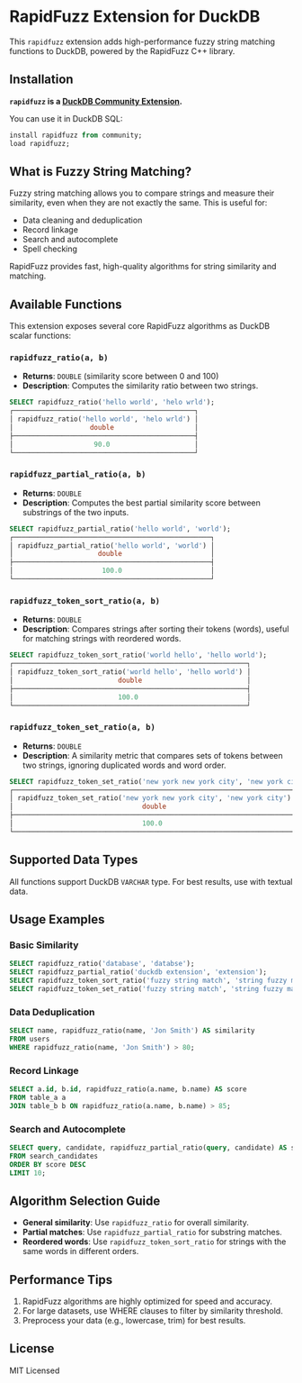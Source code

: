 
# RapidFuzz Extension for DuckDB

This `rapidfuzz` extension adds high-performance fuzzy string matching functions to DuckDB, powered by the RapidFuzz C++ library.

## Installation

**`rapidfuzz` is a [DuckDB Community Extension](https://github.com/duckdb/community-extensions).**

You can use it in DuckDB SQL:

```sql
install rapidfuzz from community;
load rapidfuzz;
```

## What is Fuzzy String Matching?

Fuzzy string matching allows you to compare strings and measure their similarity, even when they are not exactly the same. This is useful for:

- Data cleaning and deduplication
- Record linkage
- Search and autocomplete
- Spell checking

RapidFuzz provides fast, high-quality algorithms for string similarity and matching.

## Available Functions

This extension exposes several core RapidFuzz algorithms as DuckDB scalar functions:

### `rapidfuzz_ratio(a, b)`
- **Returns**: `DOUBLE` (similarity score between 0 and 100)
- **Description**: Computes the similarity ratio between two strings.

```sql
SELECT rapidfuzz_ratio('hello world', 'helo wrld');
┌─────────────────────────────────────────────┐
│ rapidfuzz_ratio('hello world', 'helo wrld') │
│                   double                    │
├─────────────────────────────────────────────┤
│                    90.0                     │
└─────────────────────────────────────────────┘
```

### `rapidfuzz_partial_ratio(a, b)`
- **Returns**: `DOUBLE`
- **Description**: Computes the best partial similarity score between substrings of the two inputs.

```sql
SELECT rapidfuzz_partial_ratio('hello world', 'world');
┌─────────────────────────────────────────────────┐
│ rapidfuzz_partial_ratio('hello world', 'world') │
│                     double                      │
├─────────────────────────────────────────────────┤
│                      100.0                      │
└─────────────────────────────────────────────────┘
```

### `rapidfuzz_token_sort_ratio(a, b)`
- **Returns**: `DOUBLE`
- **Description**: Compares strings after sorting their tokens (words), useful for matching strings with reordered words.

```sql
SELECT rapidfuzz_token_sort_ratio('world hello', 'hello world');
┌──────────────────────────────────────────────────────────┐
│ rapidfuzz_token_sort_ratio('world hello', 'hello world') │
│                          double                          │
├──────────────────────────────────────────────────────────┤
│                          100.0                           │
└──────────────────────────────────────────────────────────┘
```

### `rapidfuzz_token_set_ratio(a, b)`
- **Returns**: `DOUBLE`
- **Description**: A similarity metric that compares sets of tokens between two strings, ignoring duplicated words and word order.

```sql
SELECT rapidfuzz_token_set_ratio('new york new york city', 'new york city');
┌──────────────────────────────────────────────────────────────────────┐
│ rapidfuzz_token_set_ratio('new york new york city', 'new york city') │
│                                double                                │
├──────────────────────────────────────────────────────────────────────┤
│                                100.0                                 │
└──────────────────────────────────────────────────────────────────────┘
```


## Supported Data Types

All functions support DuckDB `VARCHAR` type. For best results, use with textual data.

## Usage Examples

### Basic Similarity

```sql
SELECT rapidfuzz_ratio('database', 'databse');
SELECT rapidfuzz_partial_ratio('duckdb extension', 'extension');
SELECT rapidfuzz_token_sort_ratio('fuzzy string match', 'string fuzzy match');
SELECT rapidfuzz_token_set_ratio('fuzzy string match', 'string fuzzy match');
```

### Data Deduplication

```sql
SELECT name, rapidfuzz_ratio(name, 'Jon Smith') AS similarity
FROM users
WHERE rapidfuzz_ratio(name, 'Jon Smith') > 80;
```

### Record Linkage

```sql
SELECT a.id, b.id, rapidfuzz_ratio(a.name, b.name) AS score
FROM table_a a
JOIN table_b b ON rapidfuzz_ratio(a.name, b.name) > 85;
```

### Search and Autocomplete

```sql
SELECT query, candidate, rapidfuzz_partial_ratio(query, candidate) AS score
FROM search_candidates
ORDER BY score DESC
LIMIT 10;
```

## Algorithm Selection Guide

- **General similarity**: Use `rapidfuzz_ratio` for overall similarity.
- **Partial matches**: Use `rapidfuzz_partial_ratio` for substring matches.
- **Reordered words**: Use `rapidfuzz_token_sort_ratio` for strings with the same words in different orders.

## Performance Tips

1. RapidFuzz algorithms are highly optimized for speed and accuracy.
2. For large datasets, use WHERE clauses to filter by similarity threshold.
3. Preprocess your data (e.g., lowercase, trim) for best results.

## License

MIT Licensed
